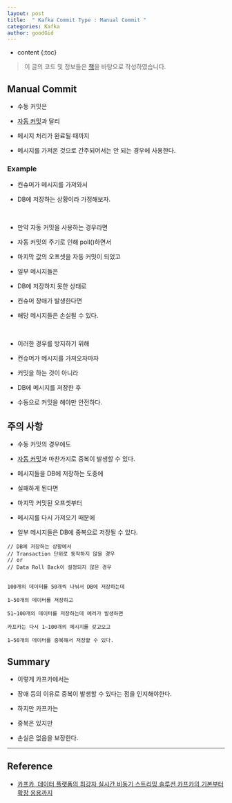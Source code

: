 ```yaml
---
layout: post
title:  " Kafka Commit Type : Manual Commit "
categories: Kafka
author: goodGid
---
```

* content
{:toc}

> 이 글의 코드 및 정보들은 [책](https://book.naver.com/bookdb/book_detail.nhn?bid=13540082)을 바탕으로 작성하였습니다.

## Manual Commit

* 수동 커밋은 

* [자동 커밋]({{site.url}}/Kafka-Commit-Type-Auto-Commit/)과 달리

* 메시지 처리가 완료될 때까지

* 메시지를 가져온 것으로 간주되어서는 안 되는 경우에 사용한다.







### Example

* 컨슈머가 메시지를 가져와서

* DB에 저장하는 상황이라 가정해보자.

<br>

* 만약 자동 커밋을 사용하는 경우라면

* 자동 커밋의 주기로 인해 poll()하면서

* 마지막 값의 오프셋을 자동 커밋이 되었고

* 일부 메시지들은 

* DB에 저장하지 못한 상태로 

* 컨슈머 장애가 발생한다면

* 해당 메시지들은 손실될 수 있다.

<br>

* 이러한 경우를 방지하기 위해

* 컨슈머가 메시지를 가져오자마자

* 커밋을 하는 것이 아니라

* DB에 메시지를 저장한 후 

* 수동으로 커밋을 해야만 안전하다.




## 주의 사항

* 수동 커밋의 경우에도

* [자동 커밋]({{site.url}}/Kafka-Commit-Type-Auto-Commit/#주의-사항)과 마찬가지로 중복이 발생할 수 있다.

* 메시지들을 DB에 저장하는 도중에

* 실패하게 된다면 

* 마지막 커밋된 오프셋부터

* 메시지를 다시 가져오기 때문에

* 일부 메시지들은 DB에 중복으로 저장될 수 있다.

``` 
// DB에 저장하는 상황에서
// Transaction 단위로 동작하지 않을 경우
// or
// Data Roll Back이 설정되지 않은 경우


100개의 데이터를 50개씩 나눠서 DB에 저장하는데

1~50개의 데이터를 저장하고

51~100개의 데이터를 저장하는데 에러가 발생하면 

카프카는 다시 1~100개의 메시지를 갖고오고

1~50개의 데이터를 중복해서 저장할 수 있다.
```



## Summary

* 이렇게 카프카에서는

* 장애 등의 이유로 중복이 발생할 수 있다는 점을 인지해야한다.

* 하지만 카프카는 

* 중복은 있지만

* 손실은 없음을 보장한다.

---

## Reference

* [카프카, 데이터 플랫폼의 최강자 실시간 비동기 스트리밍 솔루션 카프카의 기본부터 확장 응용까지](https://book.naver.com/bookdb/book_detail.nhn?bid=13540082)